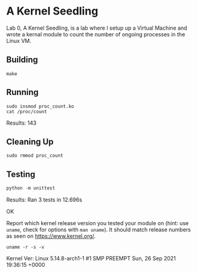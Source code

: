 # A Kernel Seedling
Lab 0, A Kernel Seedling, is a lab where I setup up a Virtual Machine and
wrote a kernal module to count the number of ongoing processes in the Linux VM.

## Building
```shell
make
```

## Running
```shell
sudo insmod proc_count.ko
cat /proc/count
```
Results: 143

## Cleaning Up
```shell
sudo rmmod proc_count
```

## Testing
```python
python -m unittest
```
Results:
Ran 3 tests in 12.696s

OK

Report which kernel release version you tested your module on
(hint: use `uname`, check for options with `man uname`).
It should match release numbers as seen on https://www.kernel.org/.

```shell
uname -r -s -v
```
Kernel Ver: Linux 5.14.8-arch1-1 #1 SMP PREEMPT Sun, 26 Sep 2021 19:36:15 +0000